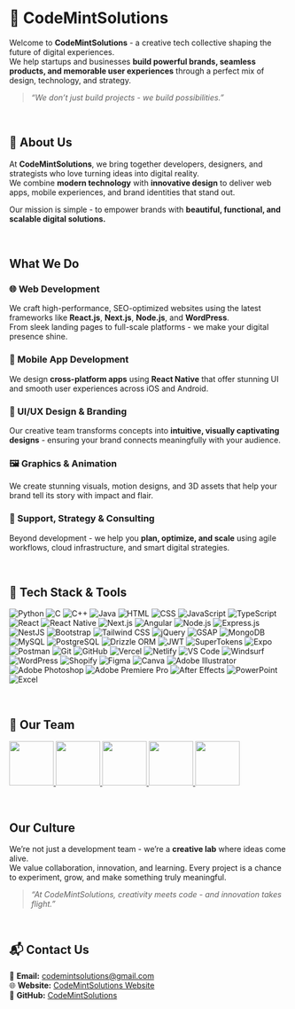 # 🚀 CodeMintSolutions

Welcome to **CodeMintSolutions** - a creative tech collective shaping the future of digital experiences.  
We help startups and businesses **build powerful brands, seamless products, and memorable user experiences** through a perfect mix of design, technology, and strategy.

> *“We don’t just build projects - we build possibilities.”*

<br />

## 🌟 About Us

At **CodeMintSolutions**, we bring together developers, designers, and strategists who love turning ideas into digital reality.  
We combine **modern technology** with **innovative design** to deliver web apps, mobile experiences, and brand identities that stand out.

Our mission is simple - to empower brands with **beautiful, functional, and scalable digital solutions.**

<br />

## What We Do

### 🌐 Web Development  
We craft high-performance, SEO-optimized websites using the latest frameworks like **React.js**, **Next.js**, **Node.js**, and **WordPress**.  
From sleek landing pages to full-scale platforms - we make your digital presence shine.

### 📱 Mobile App Development  
We design **cross-platform apps** using **React Native** that offer stunning UI and smooth user experiences across iOS and Android.

### 🎨 UI/UX Design & Branding  
Our creative team transforms concepts into **intuitive, visually captivating designs** - ensuring your brand connects meaningfully with your audience.

### 🖼️ Graphics & Animation  
We create stunning visuals, motion designs, and 3D assets that help your brand tell its story with impact and flair.

### 🔧 Support, Strategy & Consulting  
Beyond development - we help you **plan, optimize, and scale** using agile workflows, cloud infrastructure, and smart digital strategies.

<br />

## 🧠 Tech Stack & Tools

<p>
  <img alt="Python" src="https://img.shields.io/badge/-Python-3776AB?style=flat-square&logo=python&logoColor=white" />
  <img alt="C" src="https://img.shields.io/badge/-C-A8B9CC?style=flat-square&logo=c&logoColor=white" />
  <img alt="C++" src="https://img.shields.io/badge/-C++-00599C?style=flat-square&logo=cplusplus&logoColor=white" />
  <img alt="Java" src="https://img.shields.io/badge/-Java-007396?style=flat-square&logo=java&logoColor=white" />
  <img alt="HTML" src="https://img.shields.io/badge/-HTML5-E34F26?style=flat-square&logo=html5&logoColor=white" />
  <img alt="CSS" src="https://img.shields.io/badge/-CSS3-1572B6?style=flat-square&logo=css3&logoColor=white" />
  <img alt="JavaScript" src="https://img.shields.io/badge/-JavaScript-F7DF1E?style=flat-square&logo=javascript&logoColor=black" />
  <img alt="TypeScript" src="https://img.shields.io/badge/-TypeScript-007ACC?style=flat-square&logo=typescript&logoColor=white" />
  
  <img alt="React" src="https://img.shields.io/badge/-React-45b8d8?style=flat-square&logo=react&logoColor=white" />
  <img alt="React Native" src="https://img.shields.io/badge/-React Native-45b8d8?style=flat-square&logo=react&logoColor=white" />
  <img alt="Next.js" src="https://img.shields.io/badge/-Next.js-000000?style=flat-square&logo=nextdotjs&logoColor=white" />
  <img alt="Angular" src="https://img.shields.io/badge/-Angular-DD0031?style=flat-square&logo=angular&logoColor=white" />
  <img alt="Node.js" src="https://img.shields.io/badge/-Node.js-43853d?style=flat-square&logo=node.js&logoColor=white" />
  <img alt="Express.js" src="https://img.shields.io/badge/-Express.js-000000?style=flat-square&logo=express&logoColor=white" />
  <img alt="NestJS" src="https://img.shields.io/badge/-NestJS-E0234E?style=flat-square&logo=nestjs&logoColor=white" />
  
  <img alt="Bootstrap" src="https://img.shields.io/badge/-Bootstrap-7952B3?style=flat-square&logo=bootstrap&logoColor=white" />
  <img alt="Tailwind CSS" src="https://img.shields.io/badge/-Tailwind CSS-38B2AC?style=flat-square&logo=tailwindcss&logoColor=white" />
  <img alt="jQuery" src="https://img.shields.io/badge/-jQuery-0769AD?style=flat-square&logo=jquery&logoColor=white" />
  <img alt="GSAP" src="https://img.shields.io/badge/-GSAP-88CE02?style=flat-square&logo=greensock&logoColor=white" />
  
  <img alt="MongoDB" src="https://img.shields.io/badge/-MongoDB-13aa52?style=flat-square&logo=mongodb&logoColor=white" />
  <img alt="MySQL" src="https://img.shields.io/badge/-MySQL-4479A1?style=flat-square&logo=mysql&logoColor=white" />
  <img alt="PostgreSQL" src="https://img.shields.io/badge/-PostgreSQL-336791?style=flat-square&logo=postgresql&logoColor=white" />
  <img alt="Drizzle ORM" src="https://img.shields.io/badge/-Drizzle ORM-2C3E50?style=flat-square&logo=databricks&logoColor=white" />
  <img alt="JWT" src="https://img.shields.io/badge/-JWT-000000?style=flat-square&logo=jsonwebtokens&logoColor=white" />
  <img alt="SuperTokens" src="https://img.shields.io/badge/-SuperTokens-4761A5?style=flat-square&logoColor=white" />
  
  <img alt="Expo" src="https://img.shields.io/badge/-Expo-000020?style=flat-square&logo=expo&logoColor=white" />
  <img alt="Postman" src="https://img.shields.io/badge/-Postman-FF6C37?style=flat-square&logo=postman&logoColor=white" />
  <img alt="Git" src="https://img.shields.io/badge/-Git-F05032?style=flat-square&logo=git&logoColor=white" />
  <img alt="GitHub" src="https://img.shields.io/badge/-GitHub-181717?style=flat-square&logo=github&logoColor=white" />
  <img alt="Vercel" src="https://img.shields.io/badge/-Vercel-000000?style=flat-square&logo=vercel&logoColor=white" />
  <img alt="Netlify" src="https://img.shields.io/badge/-Netlify-00C7B7?style=flat-square&logo=netlify&logoColor=white" />
  
  <img alt="VS Code" src="https://img.shields.io/badge/-VS Code-007ACC?style=flat-square&logo=visualstudiocode&logoColor=white" />
  <img alt="Windsurf" src="https://img.shields.io/badge/-Windsurf-0078D7?style=flat-square&logo=visualstudio&logoColor=white" />
  
  <img alt="WordPress" src="https://img.shields.io/badge/-WordPress-21759B?style=flat-square&logo=wordpress&logoColor=white" />
  <img alt="Shopify" src="https://img.shields.io/badge/-Shopify-7AB55C?style=flat-square&logo=shopify&logoColor=white" />
  
  <img alt="Figma" src="https://img.shields.io/badge/-Figma-F24E1E?style=flat-square&logo=figma&logoColor=white" />
  <img alt="Canva" src="https://img.shields.io/badge/-Canva-00C4CC?style=flat-square&logo=canva&logoColor=white" />
  <img alt="Adobe Illustrator" src="https://img.shields.io/badge/-Adobe Illustrator-FF9A00?style=flat-square&logo=adobeillustrator&logoColor=white" />
  <img alt="Adobe Photoshop" src="https://img.shields.io/badge/-Adobe Photoshop-31A8FF?style=flat-square&logo=adobephotoshop&logoColor=white" />
  <img alt="Adobe Premiere Pro" src="https://img.shields.io/badge/-Premiere Pro-9999FF?style=flat-square&logo=adobepremierepro&logoColor=white" />
  <img alt="After Effects" src="https://img.shields.io/badge/-After Effects-C49EF5?style=flat-square&logo=adobeaftereffects&logoColor=white" />
  <img alt="PowerPoint" src="https://img.shields.io/badge/-PowerPoint-B7472A?style=flat-square&logo=microsoftpowerpoint&logoColor=white" />
  <img alt="Excel" src="https://img.shields.io/badge/-Excel-217346?style=flat-square&logo=microsoftexcel&logoColor=white" />
</p>

<br />

## 🤝 Our Team

<p align="left">
  <a href="https://github.com/x-darkvanilla-x">
    <img src="https://avatars.githubusercontent.com/u/122479676?v=4" width="80" height="80" />
  </a>
  <a href="https://github.com/vrushal1018">
    <img src="https://i.pinimg.com/736x/3e/64/24/3e64249d7026b2db88dba9ca08920340.jpg" width="80" height="80" />
  </a>
  <a href="https://github.com/BEAST1807">
    <img src="https://i.pinimg.com/736x/e0/81/44/e081444a3bd0a818df9c1719dbd8ac00.jpg" width="80" height="80" />
  </a>
  <a href="https://github.com/akshayhydra">
    <img src="https://i.pinimg.com/736x/b9/9c/75/b99c75491dc0ebd4e88e6386b9123b85.jpg" width="80" height="80" />
  </a>
  <a href="https://github.com/sakshi18777">
    <img src="https://i.pinimg.com/1200x/b3/13/1a/b3131a9dc6aaf7f22372b971d08554cd.jpg" width="80" height="80" />
  </a>
</p>

<br />

## Our Culture

We’re not just a development team - we’re a **creative lab** where ideas come alive.  
We value collaboration, innovation, and learning. Every project is a chance to experiment, grow, and make something truly meaningful.

> *“At CodeMintSolutions, creativity meets code - and innovation takes flight.”*

<br />

## 📬 Contact Us

📧 **Email:** codemintsolutions@gmail.com  
🌐 **Website:** [CodeMintSolutions Website](https://codemintsolutions.vercel.app/)  
💼 **GitHub:** [CodeMintSolutions](https://github.com/CodeMintSolutions)
